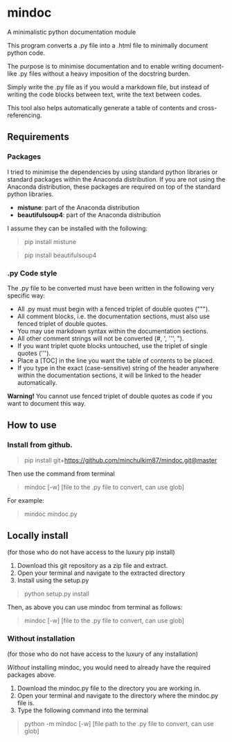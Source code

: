 # mindoc

A minimalistic python documentation module

This program converts a .py file into a .html file to minimally document python code.

The purpose is to minimise documentation and to enable writing document-like .py files without a heavy imposition of the docstring burden.

Simply write the .py file as if you would a markdown file, but instead of writing the code blocks between text, write the text between codes.

This tool also helps automatically generate a table of contents and cross-referencing.

## Requirements

### Packages

I tried to minimise the dependencies by using standard python libraries or standard packages within the Anaconda distribution. If you are not using the Anaconda distribution, these packages are required on top of the standard python libraries.

* **mistune**: part of the Anaconda distribution
* **beautifulsoup4**: part of the Anaconda distribution

I assume they can be installed with the following:

> pip install mistune

> pip install beautifulsoup4


### .py Code style

The .py file to be converted must have been written in the following very specific way:

* All .py must must begin with a fenced triplet of double quotes (&quot;&quot;&quot;).
* All comment blocks, i.e. the documentation sections, must also use fenced triplet of double quotes.
* You may use markdown syntax within the documentation sections.
* All other comment strings will not be converted (#, ', ''', ").
* If you want triplet quote blocks untouched, use the triplet of single quotes (''').
* Place a [TOC] in the line you want the table of contents to be placed.
* If you type in the exact (case-sensitive) string of the header anywhere within the documentation sections, it will be linked to the header automatically.

**Warning!**
You cannot use fenced triplet of double quotes as code if you want to document this way.


## How to use

### Install from github.

> pip install git+https://github.com/minchulkim87/mindoc.git@master

Then use the command from terminal

> mindoc [-w] [file to the .py file to convert, can use glob]

For example:

> mindoc mindoc.py


## Locally install

(for those who do not have access to the luxury pip install)

1. Download this git repository as a zip file and extract.
2. Open your terminal and navigate to the extracted directory
3. Install using the setup.py

> python setup.py install

Then, as above you can use mindoc from terminal as follows:

> mindoc [-w] [file to the .py file to convert, can use glob]


### Without installation

(for those who do not have access to the luxury of any installation)

*Without* installing mindoc, you would need to already have the required packages above.

1. Download the mindoc.py file to the directory you are working in.
2. Open your terminal and navigate to the directory where the mindoc.py file is.
3. Type the following command into the terminal

> python -m mindoc [-w] [file path to the .py file to convert, can use glob]
